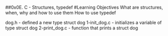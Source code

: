 ##0x0E. C - Structures, typedef
#Learning Objectives
What are structures, when, why and how to use them
How to use typedef

dog.h - defined a new type struct dog
1-init_dog.c - initializes a variable of type struct dog
2-print_dog.c - function that prints a struct dog

